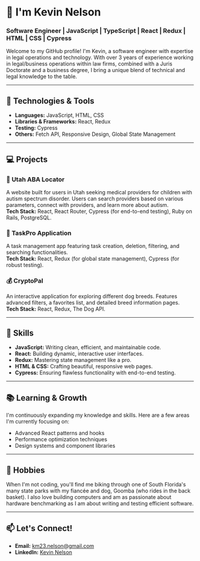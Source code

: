 # 👋 I'm Kevin Nelson
### Software Engineer | JavaScript | TypeScript | React | Redux | HTML | CSS | Cypress

Welcome to my GitHub profile! I'm Kevin, a software engineer with expertise in legal operations and technology. With over 3 years of experience working in legal/business operations within law firms, combined with a Juris Doctorate and a business degree, I bring a unique blend of technical and legal knowledge to the table.

---

## 🚀 **Technologies & Tools**

- **Languages:** JavaScript, HTML, CSS
- **Libraries & Frameworks:** React, Redux
- **Testing:** Cypress
- **Others:** Fetch API, Responsive Design, Global State Management

---

## 💻 **Projects**

### 🏥 **Utah ABA Locator**
A website built for users in Utah seeking medical providers for children with autism spectrum disorder. Users can search providers based on various parameters, connect with providers, and learn more about autism.  
**Tech Stack:** React, React Router, Cypress (for end-to-end testing), Ruby on Rails, PostgreSQL.

### 📝 **TaskPro Application**
A task management app featuring task creation, deletion, filtering, and searching functionalities.  
**Tech Stack:** React, Redux (for global state management), Cypress (for robust testing).

### 💰 **CryptoPal**
An interactive application for exploring different dog breeds. Features advanced filters, a favorites list, and detailed breed information pages.  
**Tech Stack:** React, Redux, The Dog API.

---

## 🌟 **Skills**

- **JavaScript:** Writing clean, efficient, and maintainable code.
- **React:** Building dynamic, interactive user interfaces.
- **Redux:** Mastering state management like a pro.
- **HTML & CSS:** Crafting beautiful, responsive web pages.
- **Cypress:** Ensuring flawless functionality with end-to-end testing.

---

## 📚 **Learning & Growth**
I'm continuously expanding my knowledge and skills. Here are a few areas I'm currently focusing on:

- Advanced React patterns and hooks
- Performance optimization techniques
- Design systems and component libraries

---

## 🌳 **Hobbies**
When I'm not coding, you'll find me biking through one of South Florida's many state parks with my fiancée and dog, Goomba (who rides in the back basket). I also love building computers and am as passionate about hardware benchmarking as I am about writing and testing efficient software.

---

## 📫 **Let's Connect!**
- **Email:** km23.nelson@gmail.com  
- **LinkedIn:** [Kevin Nelson](https://www.linkedin.com/in/kevinnelson418/)
